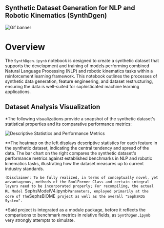 
## Synthetic Dataset Generation for NLP and Robotic Kinematics (SynthDgen)
![Gif banner](https://github.com/LoQiseaking69/SephsBIOME/blob/master/Docs/Model/Tests/IMG_6859.gif)
# Overview
The `SynthDgen.ipynb` notebook is designed to create a synthetic dataset that supports the development and training of models performing combined Natural Language Processing (NLP) and robotic kinematics tasks within a reinforcement learning framework. This notebook outlines the processes of synthetic data generation, feature engineering, and dataset restructuring, ensuring the data is well-suited for sophisticated machine learning applications.

## Dataset Analysis Visualization

*The following visualizations provide a snapshot of the synthetic dataset's statistical properties and its comparative performance metrics:

![Descriptive Statistics and Performance Metrics](https://github.com/LoQiseaking69/SephsBIOME/blob/master/Docs/Model/Tests/IMG_6802.png)

**The heatmap on the left displays descriptive statistics for each feature in the synthetic dataset, indicating the central tendency and spread of the data. The bar chart on the right compares the synthetic dataset's performance metrics against established benchmarks in NLP and robotic kinematics tasks, illustrating how the dataset measures up to current industry standards.


 `(Disclaimer: To be fully realized, in terms of conceptually novel, yet advantageous, methods of the BoolFormer Class and certain integral layers need to be incorporated properly; For recompiling, the actual RL Model `SephsModelV4.ipynb` Parameters, employed primarily at the core of The `SephsBIOME` project as well as the overall "SephaROS System".` 
 
 *Said project is integrated as a module package, before it reflects the comparisons to benchmark metrics in relative fields, as `SynthDgen.ipynb` very strongly attempts to simulate.

      
